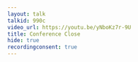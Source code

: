 ```yaml
---
layout: talk
talkid: 990c
video_url: https://youtu.be/yNboKz7r-9U
title: Conference Close
hide: true
recordingconsent: true
---
```


